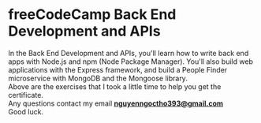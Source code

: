 # freeCodeCamp Back End Development and APIs
In the Back End Development and APIs, you'll learn how to write back end apps with Node.js and npm (Node Package Manager). You'll also build web applications with the Express framework, and build a People Finder microservice with MongoDB and the Mongoose library.<br />
Above are the exercises that I took a little time to help you get the certificate.<br />
Any questions contact my email <strong>nguyenngoctho393@gmail.com</strong><br />
Good luck.
